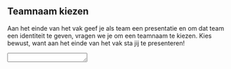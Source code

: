 ## Teamnaam kiezen

Aan het einde van het vak geef je als team een presentatie en om dat team een identiteit te geven, vragen we je om een teamnaam te kiezen. Kies bewust, want aan het einde van het vak sta jij te presenteren!

<textarea name="form[q1]" rows="1" required></textarea>
